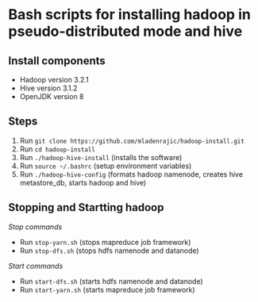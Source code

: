 # Bash scripts for installing hadoop in pseudo-distributed mode and hive

## Install components
  * Hadoop version 3.2.1
  * Hive version 3.1.2
  * OpenJDK version 8
  
  
## Steps
  1. Run `git clone https://github.com/mladenrajic/hadoop-install.git`
  2. Run `cd hadoop-install`
  3. Run `./hadoop-hive-install` (installs the software)
  4. Run `source ~/.bashrc` (setup environment variables)
  5. Run `./hadoop-hive-config` (formats hadoop namenode, creates hive metastore_db, starts hadoop and hive)

## Stopping and Startting hadoop
 *Stop commands*
 * Run `stop-yarn.sh` (stops mapreduce job framework)
 * Run `stop-dfs.sh` (stops hdfs namenode and datanode)
 
 *Start commands*
 * Run `start-dfs.sh` (starts hdfs namenode and datanode)
 * Run `start-yarn.sh` (starts mapreduce job framework)
